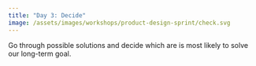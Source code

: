 ```yaml
---
title: "Day 3: Decide"
image: /assets/images/workshops/product-design-sprint/check.svg
---
```


Go through possible solutions and decide which are is most likely to solve our
long-term goal.
